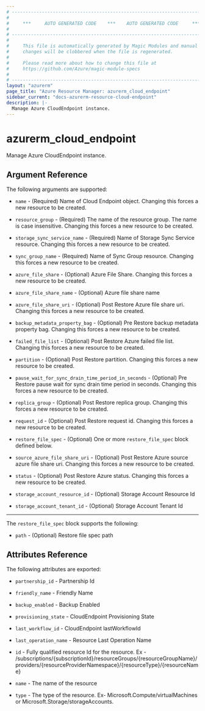 ```yaml
---
# ----------------------------------------------------------------------------
#
#     ***     AUTO GENERATED CODE    ***    AUTO GENERATED CODE     ***
#
# ----------------------------------------------------------------------------
#
#     This file is automatically generated by Magic Modules and manual
#     changes will be clobbered when the file is regenerated.
#
#     Please read more about how to change this file at
#     https://github.com/Azure/magic-module-specs
#
# ----------------------------------------------------------------------------
layout: "azurerm"
page_title: "Azure Resource Manager: azurerm_cloud_endpoint"
sidebar_current: "docs-azurerm-resource-cloud-endpoint"
description: |-
  Manage Azure CloudEndpoint instance.
---
```


# azurerm_cloud_endpoint

Manage Azure CloudEndpoint instance.


## Argument Reference

The following arguments are supported:

* `name` - (Required) Name of Cloud Endpoint object. Changing this forces a new resource to be created.

* `resource_group` - (Required) The name of the resource group. The name is case insensitive. Changing this forces a new resource to be created.

* `storage_sync_service_name` - (Required) Name of Storage Sync Service resource. Changing this forces a new resource to be created.

* `sync_group_name` - (Required) Name of Sync Group resource. Changing this forces a new resource to be created.

* `azure_file_share` - (Optional) Azure File Share. Changing this forces a new resource to be created.

* `azure_file_share_name` - (Optional) Azure file share name

* `azure_file_share_uri` - (Optional) Post Restore Azure file share uri. Changing this forces a new resource to be created.

* `backup_metadata_property_bag` - (Optional) Pre Restore backup metadata property bag. Changing this forces a new resource to be created.

* `failed_file_list` - (Optional) Post Restore Azure failed file list. Changing this forces a new resource to be created.

* `partition` - (Optional) Post Restore partition. Changing this forces a new resource to be created.

* `pause_wait_for_sync_drain_time_period_in_seconds` - (Optional) Pre Restore pause wait for sync drain time period in seconds. Changing this forces a new resource to be created.

* `replica_group` - (Optional) Post Restore replica group. Changing this forces a new resource to be created.

* `request_id` - (Optional) Post Restore request id. Changing this forces a new resource to be created.

* `restore_file_spec` - (Optional) One or more `restore_file_spec` block defined below.

* `source_azure_file_share_uri` - (Optional) Post Restore Azure source azure file share uri. Changing this forces a new resource to be created.

* `status` - (Optional) Post Restore Azure status. Changing this forces a new resource to be created.

* `storage_account_resource_id` - (Optional) Storage Account Resource Id

* `storage_account_tenant_id` - (Optional) Storage Account Tenant Id

---

The `restore_file_spec` block supports the following:

* `path` - (Optional) Restore file spec path

## Attributes Reference

The following attributes are exported:

* `partnership_id` - Partnership Id

* `friendly_name` - Friendly Name

* `backup_enabled` - Backup Enabled

* `provisioning_state` - CloudEndpoint Provisioning State

* `last_workflow_id` - CloudEndpoint lastWorkflowId

* `last_operation_name` - Resource Last Operation Name

* `id` - Fully qualified resource Id for the resource. Ex - /subscriptions/{subscriptionId}/resourceGroups/{resourceGroupName}/providers/{resourceProviderNamespace}/{resourceType}/{resourceName}

* `name` - The name of the resource

* `type` - The type of the resource. Ex- Microsoft.Compute/virtualMachines or Microsoft.Storage/storageAccounts.
